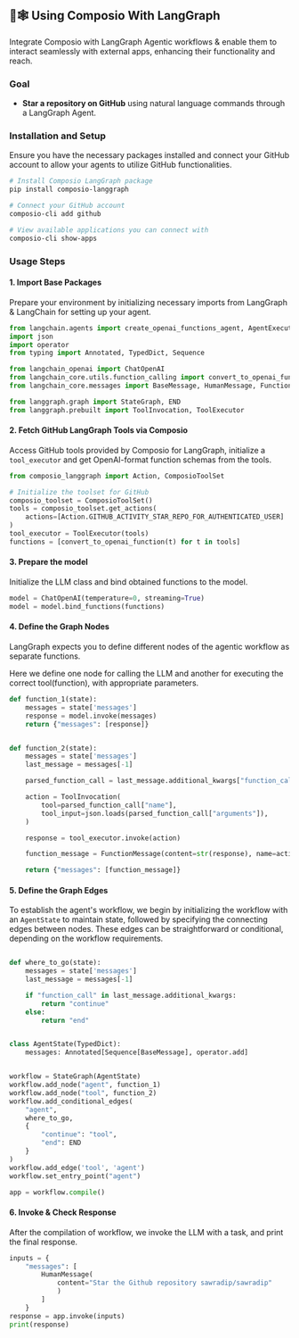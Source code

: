 ## 🦜🕸️ Using Composio With LangGraph

Integrate Composio with LangGraph Agentic workflows & enable them to interact seamlessly with external apps, enhancing their functionality and reach.

### Goal

- **Star a repository on GitHub** using natural language commands through a LangGraph Agent.

### Installation and Setup

Ensure you have the necessary packages installed and connect your GitHub account to allow your agents to utilize GitHub functionalities.

```bash
# Install Composio LangGraph package
pip install composio-langgraph

# Connect your GitHub account
composio-cli add github

# View available applications you can connect with
composio-cli show-apps
```

### Usage Steps

#### 1. Import Base Packages

Prepare your environment by initializing necessary imports from LangGraph & LangChain for setting up your agent.

```python
from langchain.agents import create_openai_functions_agent, AgentExecutor
import json
import operator
from typing import Annotated, TypedDict, Sequence

from langchain_openai import ChatOpenAI
from langchain_core.utils.function_calling import convert_to_openai_function
from langchain_core.messages import BaseMessage, HumanMessage, FunctionMessage

from langgraph.graph import StateGraph, END
from langgraph.prebuilt import ToolInvocation, ToolExecutor
```

#### 2. Fetch GitHub LangGraph Tools via Composio

Access GitHub tools provided by Composio for LangGraph, initialize a `tool_executor` and get OpenAI-format function schemas from the tools.

```python
from composio_langgraph import Action, ComposioToolSet

# Initialize the toolset for GitHub
composio_toolset = ComposioToolSet()
tools = composio_toolset.get_actions(
    actions=[Action.GITHUB_ACTIVITY_STAR_REPO_FOR_AUTHENTICATED_USER]
)
tool_executor = ToolExecutor(tools)
functions = [convert_to_openai_function(t) for t in tools]
```

#### 3. Prepare the model

Initialize the LLM class and bind obtained functions to the model.

```python
model = ChatOpenAI(temperature=0, streaming=True)
model = model.bind_functions(functions)
```
#### 4. Define the Graph Nodes

LangGraph expects you to define different nodes of the agentic workflow as separate functions. 

Here we define one node for calling the LLM and another for executing the correct tool(function), with appropriate parameters.

```python
def function_1(state):
    messages = state['messages']
    response = model.invoke(messages)
    return {"messages": [response]}


def function_2(state):
    messages = state['messages']
    last_message = messages[-1]

    parsed_function_call = last_message.additional_kwargs["function_call"]

    action = ToolInvocation(
        tool=parsed_function_call["name"],
        tool_input=json.loads(parsed_function_call["arguments"]),
    )

    response = tool_executor.invoke(action)

    function_message = FunctionMessage(content=str(response), name=action.tool)

    return {"messages": [function_message]}

```
#### 5. Define the Graph Edges

To establish the agent's workflow, we begin by initializing the workflow with an `AgentState` to maintain state, followed by specifying the connecting edges between nodes. These edges can be straightforward or conditional, depending on the workflow requirements.

```python

def where_to_go(state):
    messages = state['messages']
    last_message = messages[-1]

    if "function_call" in last_message.additional_kwargs:
        return "continue"
    else:
        return "end"


class AgentState(TypedDict):
    messages: Annotated[Sequence[BaseMessage], operator.add]


workflow = StateGraph(AgentState)
workflow.add_node("agent", function_1)
workflow.add_node("tool", function_2)
workflow.add_conditional_edges(
    "agent",
    where_to_go,
    {
        "continue": "tool",
        "end": END
    }
)
workflow.add_edge('tool', 'agent')
workflow.set_entry_point("agent")

app = workflow.compile()
```
#### 6. Invoke & Check Response

After the compilation of workflow, we invoke the LLM with a task, and print the final response. 

```python
inputs = {
    "messages": [
        HumanMessage(
            content="Star the Github repository sawradip/sawradip"
            )
        ]
    }
response = app.invoke(inputs)
print(response)
```
